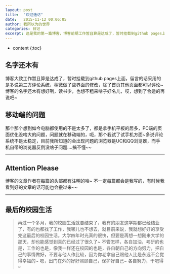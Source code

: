 ```yaml
---
layout: post
title:  "欢迎造访"
date:   2015-11-12 00:06:05
author: 我所以为的世界
categories: 日记
excerpt: 这是我的第一篇博客，博客前期工作暂且算是达成了，暂时挂载到github pages上面，后来的一些留言功能和其他的细节这几天搞定，一步一步来，博客的名字还木有想好咧，嗯，想到了合适的再说吧~
---
```


* content
{:toc}


## 名字还木有

博客大致工作暂且算是达成了，暂时挂载到github pages上面，留言的话采用的是多说第三方评论系统，稍微做了些界面的修改，除了首页其他页面都可以评论~博客的名字还木有想好咧，读书少，也想不粗来啥子好名儿，哎，想到了合适的再说吧~

## 移动端的问题

那个那个想到如今电脑都使用的不是太多了，都是拿手机平板的居多，PC端的页面优化没啥大的问题，问题就在移动端的，呃，那个我试了试手机方面~多说评论系统不是太稳定，目前我所知道的会出现问题的浏览器是UC和QQ浏览器，而手机自带的浏览器反倒没啥子问题....搞不懂~~

---

## Attention Please

博客的文章作者在每篇的头部都有注明的哈~ 不一定每篇都会是我写的，有时候我看到好的文章的话可能也会搬过来~~

---



## 最后的校园生活

> 再过一个多月，我的校园生活就要结束了，我有的朋友这学期都已经结业了，有的也都找了工作，我哪儿也不想去，就目前来说，我就想好好的享受完这最后的校园生活。大学四年时光真的很快，但要是再想一想刚来大学的那天，却也能感觉到真的已经过了很久了~ 不管怎样，各自加油，考研的也是，工作的也是，像我一样还在校园的也是，各自朝自己的方向努力，把自己的事情做好，不要与他人作比较，因为你老拿自己跟他人比是永远不会觉得幸福的~ 嗯，出门在外的好好照顾自己，保护好自己~ 各自努力，干吧得~



